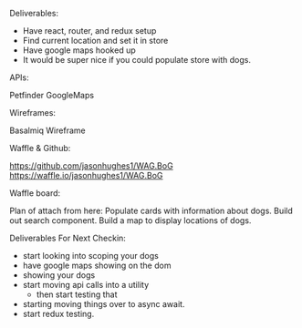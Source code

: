 Deliverables:

* Have react, router, and redux setup
* Find current location and set it in store
* Have google maps hooked up
* It would be super nice if you could populate store with dogs.

APIs:

Petfinder
GoogleMaps

Wireframes:

Basalmiq Wireframe

Waffle & Github:

https://github.com/jasonhughes1/WAG.BoG
https://waffle.io/jasonhughes1/WAG.BoG

Waffle board:

Plan of attach from here:
Populate cards with information about dogs.
Build out search component.
Build a map to display locations of dogs.


Deliverables For Next Checkin: 
- start looking into scoping your dogs 
- have google maps showing on the dom 
- showing your dogs 
- start moving api calls into a utility 
    - then start testing that 
- starting moving things over to async await. 
- start redux testing. 
